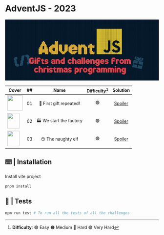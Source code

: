 # AdventJS - 2023

![cover2023](/public/logo2023.png)

| Cover | ##    |                               Name                                    | Difficulty[^1] |  Solution  |
| ----- | :---: |:---------------------------------------------------------------------:|:------------:  | :--------: |
| <img src="https://adventjs.dev/challenges-2023/1.png" width="50" height="50" />       |  01   | 🎁 First gift repeated!      |  🟢  | [Spoiler](https://github.com/AlecANL/adventjs/blob/main/src/2023/challenges/01/app.ts)         |
| <img src="https://adventjs.dev/challenges-2023/2.png" width="40" height="50" />       |  02   | 🏭 We start the factory      |         🟢     | [Spoiler](https://github.com/AlecANL/adventjs/blob/main/src/2023/challenges/02/app.ts)         |
| <img src="https://adventjs.dev/challenges-2023/3.png" width="40" height="50" />       |  03   | 😏 The naughty elf           |         🟢     | [Spoiler](https://github.com/AlecANL/adventjs/blob/main/src/2023/challenges/03/app.ts)         |
[^1]: **Difficulty**: 🟢 Easy 🟠 Medium 🔴 Hard 🟣 Very Hard

## ⌨️ | Installation

Install vite project

`pnpm install`

## 🧪 | Tests

```bash
npm run test # To run all the tests of all the challenges
```
